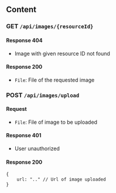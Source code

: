 ## Content

### GET `/api/images/{resourceId}`

#### Response 404

- Image with given resource ID not found

#### Response 200

- `File`: File of the requested image

### POST `/api/images/upload`

#### Request

- `File`: File of image to be uploaded

#### Response 401

- User unauthorized

#### Response 200

```json5
{
    url: ".." // Url of image uploaded
}
```
